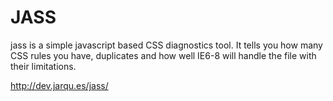 JASS
====
jass is a simple javascript based CSS diagnostics tool. It tells you how many CSS rules you have, duplicates and how well IE6-8 will handle the file with their limitations.

http://dev.jarqu.es/jass/